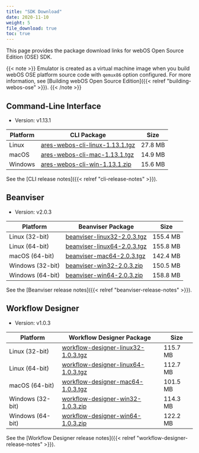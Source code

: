 ```yaml
---
title: "SDK Download"
date: 2020-11-10
weight: 5
file_download: true
toc: true
---
```


This page provides the package download links for webOS Open Source Edition (OSE) SDK.

{{< note >}}
Emulator is created as a virtual machine image when you build webOS OSE platform source code with `qemux86` option configured. For more information, see [Building webOS Open Source Edition]({{< relref "building-webos-ose" >}}).
{{< /note >}}

## Command-Line Interface

* Version: v1.13.1

|	Platform	|	CLI Package	|	Size	|
|-----------------------|-------------------|-----------|
|	Linux	|	<a href="javascript:" onclick="file_dn('CLI', 'Linux', 'ares-webos-cli-linux-1.13.1.tgz','https://webosose.s3.ap-northeast-2.amazonaws.com/tools/cli/v1.13.1/ares-webos-cli-linux-1.13.1.tgz');">ares-webos-cli-linux-1.13.1.tgz</a>	|	27.8 MB	|
|	macOS	|	<a href="javascript:" onclick="file_dn('CLI', 'macOS', 'ares-webos-cli-mac-1.13.1.tgz', 'https://webosose.s3.ap-northeast-2.amazonaws.com/tools/cli/v1.13.1/ares-webos-cli-mac-1.13.1.tgz');">ares-webos-cli-mac-1.13.1.tgz</a>	|	14.9 MB	|
|	Windows	|	<a href="javascript:" onclick="file_dn('CLI', 'Windows', 'ares-webos-cli-win-1.13.1.zip', 'https://webosose.s3.ap-northeast-2.amazonaws.com/tools/cli/v1.13.1/ares-webos-cli-win-1.13.1.zip');"> ares-webos-cli-win-1.13.1.zip</a>	|	15.6 MB	|

See the [CLI release notes]({{< relref "cli-release-notes" >}}).

## Beanviser

* Version: v2.0.3

|	Platform	|	Beanviser Package	|	Size	|
|-----------------------|-------------------|-----------|
|	Linux (32-bit)	|	<a href="javascript:" onclick="file_dn('Beanviser', 'Linux', 'beanviser-linux32-2.0.3.tgz', 'https://webosose.s3.ap-northeast-2.amazonaws.com/tools/beanviser/v2.0.3/beanviser-linux32-2.0.3.tgz');">beanviser-linux32-2.0.3.tgz</a>	|	155.4 MB	|
|	Linux (64-bit)	|	<a href="javascript:" onclick="file_dn('Beanviser', 'Linux', 'beanviser-linux64-2.0.3.tgz', 'https://webosose.s3.ap-northeast-2.amazonaws.com/tools/beanviser/v2.0.3/beanviser-linux64-2.0.3.tgz');">beanviser-linux64-2.0.3.tgz</a>	|	155.8 MB	|
|	macOS (64-bit)	|	<a href="javascript:" onclick="file_dn('Beanviser', 'macOS', 'beanviser-mac64-2.0.3.tgz', 'https://webosose.s3.ap-northeast-2.amazonaws.com/tools/beanviser/v2.0.3/beanviser-mac64-2.0.3.tgz');">beanviser-mac64-2.0.3.tgz</a>	|	142.4 MB	|
|	Windows	(32-bit) |	<a href="javascript:" onclick="file_dn('Beanviser', 'Windows', 'beanviser-win32-2.0.3.zip', 'https://webosose.s3.ap-northeast-2.amazonaws.com/tools/beanviser/v2.0.3/beanviser-win32-2.0.3.zip');">beanviser-win32-2.0.3.zip</a>	|	150.5 MB	|
|	Windows	(64-bit) |	<a href="javascript:" onclick="file_dn('Beanviser', 'Windows', 'beanviser-win64-2.0.3.zip', 'https://webosose.s3.ap-northeast-2.amazonaws.com/tools/beanviser/v2.0.3/beanviser-win64-2.0.3.zip');">beanviser-win64-2.0.3.zip</a>	|	158.8 MB	|

See the [Beanviser release notes]({{< relref "beanviser-release-notes" >}}).

## Workflow Designer

* Version: v1.0.3

|	Platform	|	Workflow Designer Package	|	Size	|
|-----------------------|-------------------|-----------|
|	Linux (32-bit)	|	<a href="javascript:" onclick="file_dn('Workflow Designer', 'Linux', 'workflow-designer-linux32-1.0.3.tgz', 'https://webosose.s3.ap-northeast-2.amazonaws.com/tools/workflow-designer/v1.0.3/workflow-designer-linux32-1.0.3.tgz');">workflow-designer-linux32-1.0.3.tgz</a>	|	115.7 MB	|
|	Linux (64-bit)	|	<a href="javascript:" onclick="file_dn('Workflow Designer', 'Linux', 'workflow-designer-linux64-1.0.3.tgz', 'https://webosose.s3.ap-northeast-2.amazonaws.com/tools/workflow-designer/v1.0.3/workflow-designer-linux64-1.0.3.tgz');">workflow-designer-linux64-1.0.3.tgz</a>	|	112.7 MB	|
|	macOS (64-bit)	|	<a href="javascript:" onclick="file_dn('Workflow Designer', 'macOS', 'workflow-designer-mac64-1.0.3.tgz', 'https://webosose.s3.ap-northeast-2.amazonaws.com/tools/workflow-designer/v1.0.3/workflow-designer-mac64-1.0.3.tgz');">workflow-designer-mac64-1.0.3.tgz</a>	|	101.5 MB	|
|	Windows	(32-bit) |	<a href="javascript:" onclick="file_dn('Workflow Designer', 'Windows', 'workflow-designer-win32-1.0.3.zip', 'https://webosose.s3.ap-northeast-2.amazonaws.com/tools/workflow-designer/v1.0.3/workflow-designer-win32-1.0.3.zip');">workflow-designer-win32-1.0.3.zip</a>	|	114.3 MB	|
|	Windows	(64-bit) |	<a href="javascript:" onclick="file_dn('Workflow Designer', 'Windows', 'workflow-designer-win64-1.0.3.zip', 'https://webosose.s3.ap-northeast-2.amazonaws.com/tools/workflow-designer/v1.0.3/workflow-designer-win64-1.0.3.zip');">workflow-designer-win64-1.0.3.zip</a>	|	122.2 MB	|

See the [Workflow Designer release notes]({{< relref "workflow-designer-release-notes" >}}).
